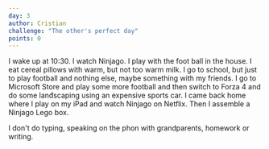 ```yaml
---
day: 3
author: Cristian
challenge: "The other's perfect day"
points: 0
---
```


I wake up at 10:30. I watch Ninjago. I play with the foot ball in the house. I eat cereal pillows with warm, but not too warm milk. I go to school, but just to play  football and nothing else, maybe something with my friends. I go to Microsoft Store and play some more football and then switch to Forza 4 and do some lanđscaping using an expensive sports car. I came back home where I play on my iPad and watch Ninjago on Netflix. Then I assemble a Ninjago Lego box.

I don't do typing, speaking on the phon with grandparents, homework or writing.